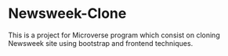 # Newsweek-Clone
This is a project for Microverse program which consist on cloning Newsweek site using bootstrap and frontend techniques.
